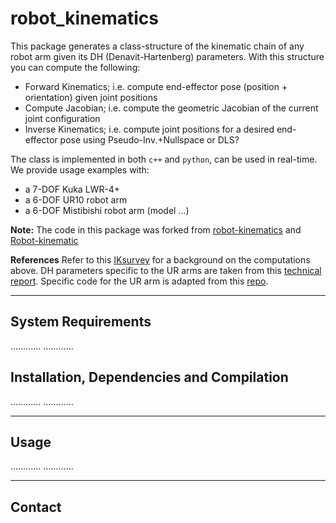 # robot_kinematics

This package generates a class-structure of the kinematic chain of any robot arm given its DH (Denavit-Hartenberg) parameters. With this structure you can compute the following:
- Forward Kinematics; i.e. compute end-effector pose (position + orientation) given joint positions
- Compute Jacobian; i.e. compute the geometric Jacobian of the current joint configuration
- Inverse Kinematics; i.e. compute joint positions for a desired end-effector pose using Pseudo-Inv.+Nullspace or DLS?

The class is implemented in both `c++` and `python`, can be used in real-time. We provide usage examples with: 
 * a 7-DOF Kuka LWR-4+
 * a 6-DOF UR10 robot arm 
 * a 6-DOF Mistibishi robot arm (model ...)

**Note:** The code in this package was forked from [robot-kinematics](https://github.com/epfl-lasa/robot-kinematics) and [Robot-kinematic](https://github.com/epfl-lasa/Robot-kinematic)

**References** Refer to this [IKsurvey](https://www.math.ucsd.edu/~sbuss/ResearchWeb/ikmethods/iksurvey.pdf) for a background on the computations above. DH parameters specific to the UR arms are taken from this [technical report](https://smartech.gatech.edu/bitstream/handle/1853/50782/ur_kin_tech_report_1.pdf). Specific code for the UR arm is adapted from this [repo](https://github.com/mc-capolei/python-Universal-robot-kinematics).

---
## System Requirements
............
............


## Installation, Dependencies and Compilation
............
............



---
## Usage
............
............


---
## Contact
